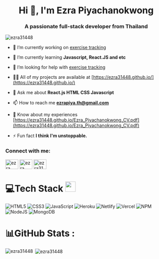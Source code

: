 <h1 align="center">Hi 👋, I'm Ezra Piyachanokwong</h1>
<h3 align="center">A passionate full-stack developer from Thailand</h3>

<p align="left"> <img src="https://komarev.com/ghpvc/?username=ezra31448&label=Profile%20views&color=0e75b6&style=flat" alt="ezra31448" /> </p>

- 🔭 I’m currently working on [exercise tracking](https://github.com/Ezra31448/client-mern-workshop)

- 🌱 I’m currently learning **Javascript, React.JS and etc**

- 🤝 I’m looking for help with [exercise tracking](https://github.com/Ezra31448/client-mern-workshop)

- 👨‍💻 All of my projects are available at [https://ezra31448.github.io/](https://ezra31448.github.io/)

- 💬 Ask me about **React.js HTML CSS Javascript**

- 📫 How to reach me **ezrapiya.th@gmail.com**

- 📄 Know about my experiences [https://ezra31448.github.io/Ezra_Piyachanokwong_CV.pdf](https://ezra31448.github.io/Ezra_Piyachanokwong_CV.pdf)

- ⚡ Fun fact **I think I'm unstoppable.**

<h3 align="left">Connect with me:</h3>
<p align="left">
<a href="https://linkedin.com/in/ezra-piyachanokwong" target="blank"><img align="center" src="https://raw.githubusercontent.com/rahuldkjain/github-profile-readme-generator/master/src/images/icons/Social/linked-in-alt.svg" alt="ezra piyachanokwong" height="30" width="40" /></a>
<a href="https://fb.com/EzraKanoon" target="blank"><img align="center" src="https://raw.githubusercontent.com/rahuldkjain/github-profile-readme-generator/master/src/images/icons/Social/facebook.svg" alt="ezra piyachanokwong" height="30" width="40" /></a>
<a href="https://instagram.com/ezra31448" target="blank"><img align="center" src="https://raw.githubusercontent.com/rahuldkjain/github-profile-readme-generator/master/src/images/icons/Social/instagram.svg" alt="ezra31448" height="30" width="40" /></a>
</p>

# 💻Tech Stack <img src = "https://media2.giphy.com/media/QssGEmpkyEOhBCb7e1/giphy.gif?cid=ecf05e47a0n3gi1bfqntqmob8g9aid1oyj2wr3ds3mg700bl&rid=giphy.gif" width = 32px> 
![HTML5](https://img.shields.io/badge/html5-%23E34F26.svg?style=for-the-badge&logo=html5&logoColor=white) ![CSS3](https://img.shields.io/badge/css3-%231572B6.svg?style=for-the-badge&logo=css3&logoColor=white) ![JavaScript](https://img.shields.io/badge/javascript-%23323330.svg?style=for-the-badge&logo=javascript&logoColor=%23F7DF1E) ![Heroku](https://img.shields.io/badge/heroku-%23430098.svg?style=for-the-badge&logo=heroku&logoColor=white) ![Netlify](https://img.shields.io/badge/netlify-%23000000.svg?style=for-the-badge&logo=netlify&logoColor=#00C7B7)  ![Vercel](https://img.shields.io/badge/vercel-%23000000.svg?style=for-the-badge&logo=vercel&logoColor=white) ![NPM](https://img.shields.io/badge/NPM-%23000000.svg?style=for-the-badge&logo=npm&logoColor=white)  ![NodeJS](https://img.shields.io/badge/node.js-6DA55F?style=for-the-badge&logo=node.js&logoColor=white)  ![MongoDB](https://img.shields.io/badge/MongoDB-%234ea94b.svg?style=for-the-badge&logo=mongodb&logoColor=white)
# 📊GitHub Stats :
<p><img align="left" src="https://github-readme-stats.vercel.app/api/top-langs?username=ezra31448&show_icons=true&locale=en&layout=compact" alt="ezra31448" /></p>

<p>&nbsp;<img align="center" src="https://github-readme-stats.vercel.app/api?username=ezra31448&show_icons=true&locale=en" alt="ezra31448" /></p>

